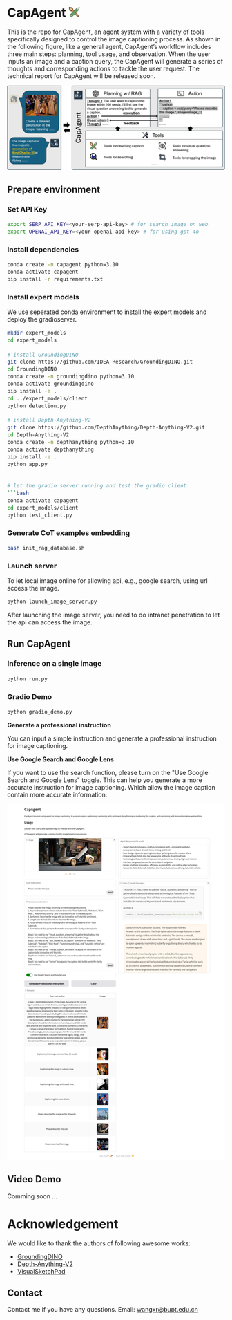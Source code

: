 # CapAgent <img src="assets/readme/pencil.png" width="25"/>

This is the repo for CapAgent, an agent system with a variety of tools specifically designed to control the image captioning process. As shown in the following figure, like a general agent, CapAgent’s workflow includes three main steps: planning, tool usage, and observation. When the user inputs an image and a caption query, the CapAgent will generate a series of thoughts and corresponding actions to tackle the user request. The technical report for CapAgent will be released soon.

<div align="center">
<img src="assets/readme/method.png"/>
</div>

## Prepare environment


### Set API Key
```bash
export SERP_API_KEY=<your-serp-api-key> # for search image on web
export OPENAI_API_KEY=<your-openai-api-key> # for using gpt-4o
```

### Install dependencies

```bash
conda create -n capagent python=3.10
conda activate capagent
pip install -r requirements.txt
```

### Install expert models
We use seperated conda environment to install the expert models and deploy the gradioserver.
```bash
mkdir expert_models
cd expert_models

# install GroundingDINO
git clone https://github.com/IDEA-Research/GroundingDINO.git
cd GroundingDINO
conda create -n groundingdino python=3.10
conda activate groundingdino
pip install -e .
cd ../expert_models/client
python detection.py

# install Depth-Anything-V2
git clone https://github.com/DepthAnything/Depth-Anything-V2.git
cd Depth-Anything-V2
conda create -n depthanything python=3.10
conda activate depthanything
pip install -e .
python app.py


# let the gradio server running and test the gradio client
```bash
conda activate capagent
cd expert_models/client
python test_client.py
```

### Generate CoT examples embedding
```bash
bash init_rag_database.sh
```

### Launch server
To let local image online for allowing api, e.g., google search, using url access the image.
```bash
python launch_image_server.py
```
After launching the image server, you need to do intranet penetration to let the api can access the image.

## Run CapAgent
### Inference on a single image
```bash
python run.py
```

### Gradio Demo
```bash
python gradio_demo.py
``` 

**Generate a professional instruction**

You can input a simple instruction and generate a professional instruction for image captioning. 

**Use Google Search and Google Lens**

If you want to use the search function, please turn on the "Use Google Search and Google Lens" toggle. This can help you generate a more accurate instruction for image captioning. Which allow the image caption contain more accurate information.

<div align="center">
<img src="assets/readme/gradio_demo.png"/>
</div>

## Video Demo

Comming soon ...


# Acknowledgement

We would like to thank the authors of following awesome works:
- [GroundingDINO](https://github.com/IDEA-Research/GroundingDINO)
- [Depth-Anything-V2](https://depth-anything-v2.github.io/)
- [VisualSketchPad](https://visualsketchpad.github.io/)

## Contact
Contact me if you have any questions. Email: wangxr@bupt.edu.cn
